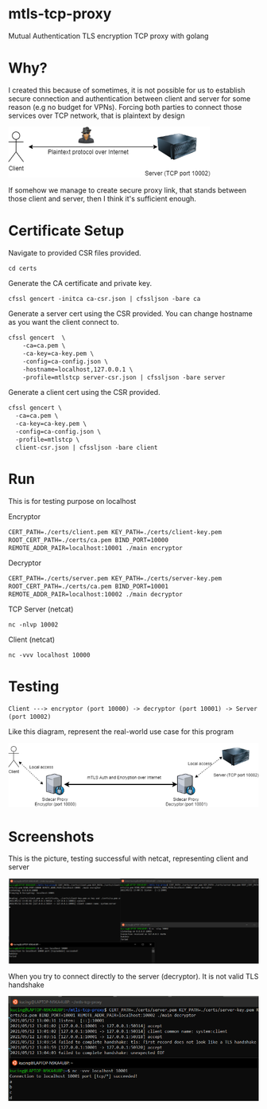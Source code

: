 # mtls-tcp-proxy
Mutual Authentication TLS encryption TCP proxy with golang

# Why?

I created this because of sometimes, it is not possible for us to establish secure connection and authentication between client and server for some reason (e.g no budget for VPNs). Forcing both parties to connect those services over TCP network, that is plaintext by design

![Alt text](/screenshot/unsecuredlink.png?raw=true "Unsecured link")

If somehow we manage to create secure proxy link, that stands between those client and server, then I think it's sufficient enough. 

# Certificate Setup
Navigate to provided CSR files provided.

```
cd certs
```

Generate the CA certificate and private key.

```
cfssl gencert -initca ca-csr.json | cfssljson -bare ca
```

Generate a server cert using the CSR provided. You can change hostname as you want the client connect to.

```
cfssl gencert  \
    -ca=ca.pem \
    -ca-key=ca-key.pem \
    -config=ca-config.json \
    -hostname=localhost,127.0.0.1 \
    -profile=mtlstcp server-csr.json | cfssljson -bare server
```

Generate a client cert using the CSR provided.

```
cfssl gencert \
  -ca=ca.pem \
  -ca-key=ca-key.pem \
  -config=ca-config.json \
  -profile=mtlstcp \
  client-csr.json | cfssljson -bare client
```

# Run

This is for testing purpose on localhost

Encryptor

```
CERT_PATH=./certs/client.pem KEY_PATH=./certs/client-key.pem ROOT_CERT_PATH=./certs/ca.pem BIND_PORT=10000 REMOTE_ADDR_PAIR=localhost:10001 ./main encryptor
```

Decryptor

```
CERT_PATH=./certs/server.pem KEY_PATH=./certs/server-key.pem ROOT_CERT_PATH=./certs/ca.pem BIND_PORT=10001 REMOTE_ADDR_PAIR=localhost:10002 ./main decryptor
```

TCP Server (netcat)

```
nc -nlvp 10002
```

Client (netcat)

```
nc -vvv localhost 10000
```

# Testing

```
Client ---> encryptor (port 10000) -> decryptor (port 10001) -> Server (port 10002)
```

Like this diagram, represent the real-world use case for this program

![Alt text](/screenshot/securedlink.png?raw=true "Successful test")

# Screenshots

This is the picture, testing successful with netcat, representing client and server

![Alt text](/screenshot/success.png?raw=true "Successful test")

When you try to connect directly to the server (decryptor). It is not valid TLS handshake

![Alt text](/screenshot/rejected.png?raw=true "Any non-tls connection will be rejected")